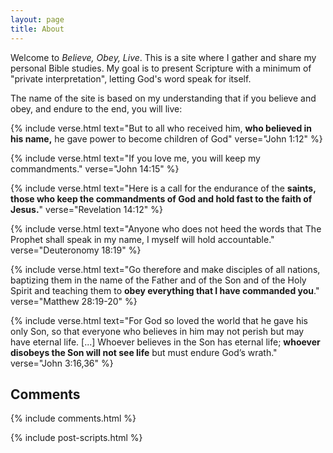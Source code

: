 ```yaml
---
layout: page
title: About
---
```


Welcome to *Believe, Obey, Live*. This is a site where I gather and share my
personal Bible studies. My goal is to present Scripture with a minimum of
"private interpretation", letting God's word speak for itself.

The name of the site is based on my understanding that if you believe and obey,
and endure to the end, you will live:

{% include verse.html
text="But to all who received him, **who believed in his name,** he gave power to become children of God"
verse="John 1:12"
%}

{% include verse.html
text="If you love me, you will keep my commandments."
verse="John 14:15"
%}

{% include verse.html
text="Here is a call for the endurance of the **saints, those who keep the commandments of God and hold fast to the faith of Jesus.**"
verse="Revelation 14:12"
%}

{% include verse.html
text="Anyone who does not heed the words that The Prophet shall speak in my name, I myself will hold accountable."
verse="Deuteronomy 18:19"
%}

{% include verse.html
text="Go therefore and make disciples of all nations, baptizing them in the name of the Father and of the Son and of the Holy Spirit and teaching them to **obey everything that I have commanded you**."
verse="Matthew 28:19-20"
%}

{% include verse.html
    text="For God so loved the world that he gave his only Son, so that everyone who
believes in him may not perish but may have eternal life. [...] Whoever believes
in the Son has eternal life; **whoever disobeys the Son will not see life** but must
endure God’s wrath."
    verse="John 3:16,36"
%}

<h2 id="comments">Comments</h2>

<div class="comments">
{% include comments.html %}
</div>

{% include post-scripts.html %}
